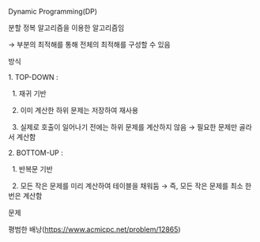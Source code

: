 Dynamic Programming(DP)



분할 정복 알고리즘을 이용한 알고리즘임

→ 부분의 최적해를 통해 전체의 최적해를 구성할 수 있음



방식

1\. TOP-DOWN : 

&nbsp;   1. 재귀 기반

&nbsp;   2. 이미 계산한 하위 문제는 저장하여 재사용

&nbsp;   3. 실제로 호출이 일어나기 전에는 하위 문제를 계산하지 않음 → 필요한 문제만 골라서 계산함

2\. BOTTOM-UP :

&nbsp;   1. 반복문 기반

&nbsp;   2. 모든 작은 문제를 미리 계산하여 테이블을 채워둠 →  즉, 모든 작은 문제를 최소 한 번은 계산함



문제

평범한 배낭(https://www.acmicpc.net/problem/12865)



